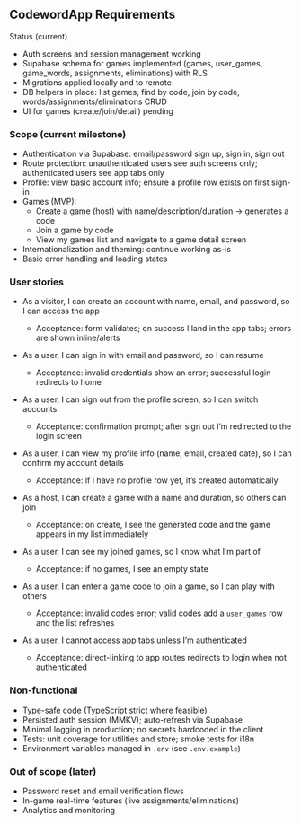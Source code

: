 ## CodewordApp Requirements

Status (current)

- Auth screens and session management working
- Supabase schema for games implemented (games, user_games, game_words, assignments, eliminations) with RLS
- Migrations applied locally and to remote
- DB helpers in place: list games, find by code, join by code, words/assignments/eliminations CRUD
- UI for games (create/join/detail) pending

### Scope (current milestone)

- Authentication via Supabase: email/password sign up, sign in, sign out
- Route protection: unauthenticated users see auth screens only; authenticated users see app tabs only
- Profile: view basic account info; ensure a profile row exists on first sign-in
- Games (MVP):
  - Create a game (host) with name/description/duration → generates a code
  - Join a game by code
  - View my games list and navigate to a game detail screen
- Internationalization and theming: continue working as-is
- Basic error handling and loading states

### User stories

- As a visitor, I can create an account with name, email, and password, so I can access the app
  - Acceptance: form validates; on success I land in the app tabs; errors are shown inline/alerts

- As a user, I can sign in with email and password, so I can resume
  - Acceptance: invalid credentials show an error; successful login redirects to home

- As a user, I can sign out from the profile screen, so I can switch accounts
  - Acceptance: confirmation prompt; after sign out I’m redirected to the login screen

- As a user, I can view my profile info (name, email, created date), so I can confirm my account details
  - Acceptance: if I have no profile row yet, it’s created automatically

- As a host, I can create a game with a name and duration, so others can join
  - Acceptance: on create, I see the generated code and the game appears in my list immediately

- As a user, I can see my joined games, so I know what I’m part of
  - Acceptance: if no games, I see an empty state

- As a user, I can enter a game code to join a game, so I can play with others
  - Acceptance: invalid codes error; valid codes add a `user_games` row and the list refreshes

- As a user, I cannot access app tabs unless I’m authenticated
  - Acceptance: direct-linking to app routes redirects to login when not authenticated

### Non-functional

- Type-safe code (TypeScript strict where feasible)
- Persisted auth session (MMKV); auto-refresh via Supabase
- Minimal logging in production; no secrets hardcoded in the client
- Tests: unit coverage for utilities and store; smoke tests for i18n
- Environment variables managed in `.env` (see `.env.example`)

### Out of scope (later)

- Password reset and email verification flows
- In-game real-time features (live assignments/eliminations)
- Analytics and monitoring
